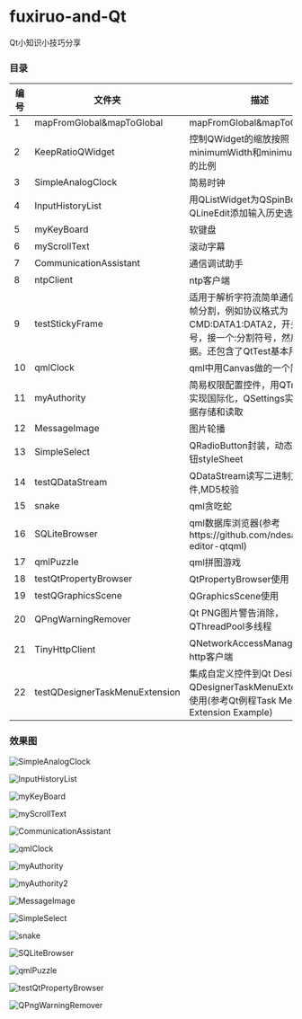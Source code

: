 # fuxiruo-and-Qt
Qt小知识小技巧分享

### 目录
| 编号 | 文件夹 | 描述 |
| ------ | ------ | ------ |
| 1 | mapFromGlobal&mapToGlobal | mapFromGlobal&mapToGlobal |
| 2 | KeepRatioQWidget | 控制QWidget的缩放按照minimumWidth和minimumHeight的比例 |
| 3 | SimpleAnalogClock | 简易时钟 |
| 4 | InputHistoryList | 用QListWidget为QSpinBox、QLineEdit添加输入历史选择列表 |
| 5 | myKeyBoard | 软键盘 |
| 6 | myScrollText | 滚动字幕 |
| 7 | CommunicationAssistant | 通信调试助手 |
| 8 | ntpClient | ntp客户端 |
| 9 | testStickyFrame | 适用于解析字符流简单通信协议的帧分割，例如协议格式为CMD:DATA1:DATA2，开头为命令号，接一个:分割符号，然后就是数据。还包含了QtTest基本用法
| 10 | qmlClock | qml中用Canvas做的一个简易时钟 |
| 11 | myAuthority | 简易权限配置控件，用QTranslator实现国际化，QSettings实现ini数据存储和读取 |
| 12 | MessageImage | 图片轮播 |
| 13 | SimpleSelect | QRadioButton封装，动态布局，按钮styleSheet |
| 14 | testQDataStream | QDataStream读写二进制文件,MD5校验 |
| 15 | snake | qml贪吃蛇 |
| 16 | SQLiteBrowser | qml数据库浏览器(参考https://github.com/ndesai/sqlite-editor-qtqml) |
| 17 | qmlPuzzle | qml拼图游戏 |
| 18 | testQtPropertyBrowser | QtPropertyBrowser使用 |
| 19 | testQGraphicsScene | QGraphicsScene使用 |
| 20 | QPngWarningRemover | Qt PNG图片警告消除，QThreadPool多线程 |
| 21 | TinyHttpClient | QNetworkAccessManager简易http客户端 |
| 22 | testQDesignerTaskMenuExtension | 集成自定义控件到Qt Designer时QDesignerTaskMenuExtension的使用(参考Qt例程Task Menu Extension Example) |

### 效果图
![SimpleAnalogClock](snap/SimpleAnalogClock.gif "简易时钟")

![InputHistoryList](snap/InputHistoryList.gif "输入历史")

![myKeyBoard](snap/myKeyBoard.gif "软键盘")

![myScrollText](snap/myScrollText.gif "滚动字幕")

![CommunicationAssistant](snap/CommunicationAssistant.gif "通信调试助手")

![qmlClock](snap/qmlClock.gif "qml简易时钟")

![myAuthority](snap/myAuthority.gif "权限配置控件")

![myAuthority2](snap/myAuthority2.gif "权限配置控件多语言示例")

![MessageImage](snap/MessageImage.gif "图片轮播")

![SimpleSelect](snap/SimpleSelect.gif "动态布局")

![snake](snap/snake.gif "贪吃蛇")

![SQLiteBrowser](snap/SQLiteBrowser.gif "SQLite数据库浏览器")

![qmlPuzzle](snap/qmlPuzzle.gif "拼图游戏")

![testQtPropertyBrowser](snap/testQtPropertyBrowser.gif "QtPropertyBrowser使用")

![QPngWarningRemover](snap/QPngWarningRemover.gif "Qt PNG图片警告消除")
